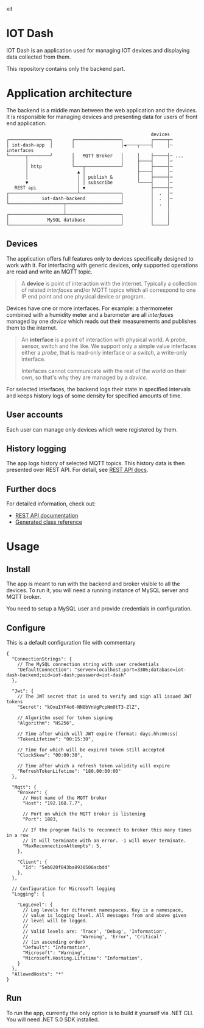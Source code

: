 xit
# IOT Dash
IOT Dash is an application used for managing IOT devices and displaying data collected from them.

This repository contains only the backend part.

# Application architecture
The backend is a middle man between the web application and the devices.
It is responsible for managing devices and presenting data for users of front end application.

```
                                                     devices
┌───────────────┐       ┌─────────────────┐          ┌─────┬─
│ iot-dash-app  │       │                 │◄────┬────┤     │─ interfaces
└──────┬────────┘       │   MQTT Broker   │     │    ├─────┤─ ...
       │                │                 │     ├────┤     │─
       │ http           └───┬─────────────┘     │    ├─────┤─
       │                  ▲ │                   ├────┤     │─
       │                  │ │ publish &         │    ├─────┤─
       ▼                  │ │ subscribe         └────┤     │─
   REST api               │ ▼                        ├─────┤─
┌─────────────────────────┴───────────────┐          │  .  │─
│            iot-dash-backend             │          │  .  │─
└────────────────────┬────────────────────┘          │  .  │
                     │                               │     │
┌────────────────────┴────────────────────┐          │     │
│              MySQL database             │          │     │
└─────────────────────────────────────────┘          └─────┘
```

## Devices
The application offers full features only to devices specifically designed to work with it. For interfacing with generic devices, only supported operations are read and write an MQTT topic.

> A **device** is point of interaction with the internet. Typically a collection of related *interfaces* and/or MQTT topics which all correspond to one IP end point and one physical device or program.

Devices have one or more interfaces. For example: a thermometer combined with a humidity meter and a barometer are all *interfaces* managed by one *device* which reads out their measurements and publishes them to the internet.

> An **interface** is a point of interaction with physical world. A probe, sensor, switch and the like. We support only a simple value interfaces either a *probe*, that is read-only interface or a *switch*, a write-only interface.
>
> Interfaces cannot communicate with the rest of the world on their own, so that's why they are managed by a *device*.

For selected interfaces, the backend logs their state in specified intervals and keeps history logs of some density for specified amounts of time.

## User accounts
Each user can manage only devices which were registered by them.

## History logging
The app logs history of selected MQTT topics.
This history data is then presented over REST API.
For detail, see [REST API docs](https://muph0.github.io/iot-dash-backend/html/rest.html).

## Further docs

For detailed information, check out:
 - [REST API documentation](https://muph0.github.io/iot-dash-backend/html/rest.html)
 - [Generated class reference](https://muph0.github.io/iot-dash-backend/html/)


# Usage

## Install

The app is meant to run with the backend and broker visible to all the devices.
To run it, you will need a running instance of MySQL server and MQTT broker.

You need to setup a MySQL user and provide credentials in configuration.

## Configure

This is a default configuration file with commentary

```jsonc
{
  "ConnectionStrings": {
    // The MySQL connection string with user credentials
    "DefaultConnection": "server=localhost;port=3306;database=iot-dash-backend;uid=iot-dash;password=iot-dash"
  },

  "Jwt": {
    // The JWT secret that is used to verify and sign all issued JWT tokens
    "Secret": "kOxuIYF4o6-NN0bVnVgPcpNm0tT3-ZlZ",

    // Algorithm used for token signing
    "Algorithm": "HS256",

    // Time after which will JWT expire (format: days.hh:mm:ss)
    "TokenLifetime": "00:15:30",

    // Time for which will be expired token still accepted
    "ClockSkew": "00:00:30",

    // Time after which a refresh token validity will expire
    "RefreshTokenLifetime": "180.00:00:00"
  },

  "Mqtt": {
    "Broker": {
      // Host name of the MQTT broker
      "Host": "192.168.7.7",

      // Port on which the MQTT broker is listening
      "Port": 1883,

      // If the program fails to reconnect to broker this many times in a row
      // it will terminate with an error. -1 will never terminate.
      "MaxReconnectionAttempts": 5,
    },

    "Client": {
      "Id": "5eb020f043ba8930506acbdd"
    },
  },

  // Configuration for Microsoft logging
  "Logging": {

    "LogLevel": {
      // Log levels for different namespaces. Key is a namespace,
      // value is logging level. All messages from and above given
      // level will be logged.
      //
      // Valid levels are: 'Trace', 'Debug', 'Information',
      //                   'Warning', 'Error', 'Critical'
      // (in ascending order)
      "Default": "Information",
      "Microsoft": "Warning",
      "Microsoft.Hosting.Lifetime": "Information",
    }
  },
  "AllowedHosts": "*"
}

```

## Run

To run the app, currently the only option is to build it yourself via .NET CLI.
You will need .NET 5.0 SDK installed.
